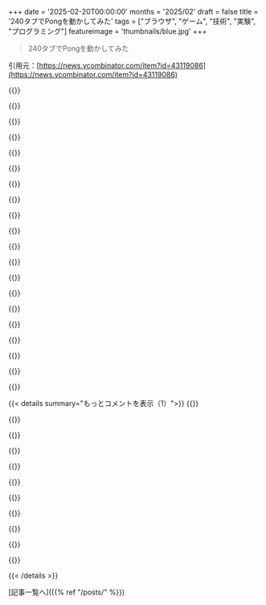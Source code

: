 +++
date = '2025-02-20T00:00:00'
months = '2025/02'
draft = false
title = '240タブでPongを動かしてみた'
tags = ["ブラウザ", "ゲーム", "技術", "実験", "プログラミング"]
featureimage = 'thumbnails/blue.jpg'
+++

> 240タブでPongを動かしてみた

引用元：[https://news.ycombinator.com/item?id=43119086](https://news.ycombinator.com/item?id=43119086)

{{<matomeQuote body="あ、こんにちは！これ作ったんだ！HNの人たちにウケるかなって思ってさ。質問があれば何でも聞いてね！いくつか考えてることもあるよ：<br>・アニメーション使ったらどうなるか興味あるな（Firefoxはアニメーションfaviconサポートしてるし）。将来のボールの位置を予測して、アニメーションSVG作ればもっと滑らかな動きになるかも。<br>・友達がオフラインで教えてくれたんだけど、canvasのラスタライズはGPU上で行われるから、アニメーションのカクつきの印象が間違ってたかもしれない。<br>・Chromeはfaviconの更新を1秒4回に制限してるかもしれないけど、色々な更新方法があるから見落としてるかもしれない。" userName="eieio" createdAt="2025-02-20T22:48:39" color="#785bff">}}

{{<matomeQuote body="リダイレクションするにしても、君の作品大好きだよ！こういう技術的なパフォーマンスアートは見るのも作るのも楽しいよね。もしかしたら、それが僕がジャグリングをする理由でもあるかも。「もっと難しい方法があるはず！」ってね。" userName="uranium" createdAt="2025-02-21T00:34:44" color="#38d3d3">}}

{{<matomeQuote body="君のポンゲームはどれ？見てみたいな。" userName="eieio" createdAt="2025-02-21T02:47:00" color="">}}

{{<matomeQuote body="俺も興味あったけど、これかもしれない。<br>https://news.ycombinator.com/item?id=19155205" userName="WastedCucumber" createdAt="2025-02-21T07:50:25" color="">}}

{{<matomeQuote body="＞友達がオフラインで言ってたのは、canvasのラスタライズは大抵GPU上で行われるから、アニメーションのカクつきの印象が間違ってたかもしれないって言ってたけど、解決したの？いいリソースはJake Gordonのブログだよ。彼はダブルバッファリング方式のキャンバスゲームループを使ってる。<br>https://jakesgordon.com/writing/javascript-pong/part1/" userName="dataviz1000" createdAt="2025-02-20T23:16:59" color="">}}

{{<matomeQuote body="ごめん、特にタブバーに移動する四角形のカクつきについて話してるんだ。効率が悪かったからfaviconを何度も更新してたけど、なぜカクつくのか理解してなかった。faviconの処理は別スレッドで行われると思ってたから、前面でアニメーションしても影響を受けないと思ってたんだ。友達が言ってたのは、俺はCPUではなくGPUに制約されてたってことだ。" userName="eieio" createdAt="2025-02-21T15:49:53" color="">}}

{{<matomeQuote body="素晴らしい！君の出力速度は本当にすごいね！この作品や、グローバルキャップロック、バッドアップルのregex、UUIDなど、1百万のチェックボックス以降の多くのことに感心してるよ。君の努力に驚いてる。" userName="adamgordonbell" createdAt="2025-02-21T02:42:40" color="#45d325">}}

{{<matomeQuote body="あ、アダムありがとう！ここで会えるのが楽しいね！" userName="eieio" createdAt="2025-02-21T16:17:35" color="">}}

{{<matomeQuote body="今度はブラウザタブでDoomを見たいな。" userName="OneLeggedCat" createdAt="2025-02-21T03:37:00" color="">}}

{{<matomeQuote body="Nolenの最近のRecurseでのトークに参加したんだけど、こういうクールで面白い一発ネタのゲームは本当に楽しいよね。昔のインターネットを思い出すな、ただ遊ぶために作られてた時代。昨夜もNolenが投稿してるものからインスパイアを受けて、ページのソースコードを表示する非常に面白いクワインを作ったんだ。手間はないけど、こういうふうに面白いものを作っている人たちがいることが嬉しい。みんなにとって物事を面白くしてくれるね。<br>そのクワインの作品はこちらだよ、笑いたい人はどうぞ。<br>https://github.com/notactuallytreyanastasio/blog/blob/main/l..." userName="rhgraysonii" createdAt="2025-02-20T22:41:39" color="#ff5733">}}

{{<matomeQuote body="Nolenの作品は最高だね！昔のインターネットを思い出させる単目的なアプリやサイトが特にいい感じ。" userName="smithcoin" createdAt="2025-02-20T22:31:21" color="#785bff">}}

{{<matomeQuote body="Matthew Rayfieldがタブのファビコンの代わりにURLバーを使った探求も面白いよ。リンクはコチラ：<https://www.youtube.com/watch?v=q7GtCLwTmV4>" userName="dejawu" createdAt="2025-02-21T06:11:26" color="">}}

{{<matomeQuote body="Mattの作品からすごく刺激を受けてる！今回のプロジェクトを進める中で、彼のURLのアイデアを思い出すのが楽しかった。" userName="eieio" createdAt="2025-02-21T15:44:27" color="#ff5c5c">}}

{{<matomeQuote body="思い出したのが：>“Show HN: びっくりするような実験を見たから、シンプルなバージョンを作ったよ” (2023年11月25日) <https://news.ycombinator.com/item?id=38413660><br>*>“Three.jsとlocalStorageで複数のウィンドウに3Dシーンを同期させる” (2023年11月27日) <https://news.ycombinator.com/item?id=38437773>" userName="kvemkon" createdAt="2025-02-21T14:38:07" color="">}}

{{<matomeQuote body="Firefoxのタブの幅について。ブラウザの検査ツールで最小タブ幅のスタイルを見つけて、userChrome.cssに追加できるよ。タブ幅についてのガイドもあるみたいだけど、ちょっとズルかもね。" userName="capitainenemo" createdAt="2025-02-22T22:04:48" color="">}}

{{<matomeQuote body="次はDoomが来ると言っておくよ。" userName="LonelyWolfe" createdAt="2025-02-20T22:39:52" color="">}}

{{<matomeQuote body="Doomは結構厄介なんだよね。タブの更新頻度が4FPSに制限されるから、画面の大部分が更新されるとなると、プロセスが重くなるんだよ。オフスクリーンキャンバスのことは知らなかったけど、これが役立つかも。" userName="eieio" createdAt="2025-02-20T22:50:09" color="">}}

{{<matomeQuote body="確かにDoomは計算機や妊娠検査薬、ミリングマシン、タッチバー、PDFドキュメントでも厄介なんだ。でもそれが逆に楽しさでもある！Doomを4FPSでプレイするのも、やったことがあればなんとかなるだろうな！" userName="graypegg" createdAt="2025-02-21T15:40:24" color="">}}

{{<matomeQuote body="NolenはiPhotoでもDoomをやってたと思うけど、そういうのが好きならいいかも。" userName="rhgraysonii" createdAt="2025-02-20T22:42:23" color="">}}

{{<matomeQuote body="まさに不思議で楽しげ。A+の努力だね！" userName="luma" createdAt="2025-02-20T21:31:39" color="#ff33a1">}}

{{< details summary="もっとコメントを表示（1）">}}
{{<matomeQuote body="Ok GoがGoogle Chromeとコラボしたミュージックビデオがあって、ブラウザウィンドウとダンサーの同期や万華鏡みたいな効果が素晴らしかったのを思い出したわ。" userName="wedocharlie" createdAt="2025-02-20T21:30:10" color="">}}

{{<matomeQuote body="＞ここがその動画だよ：”https://www.youtube.com/watch?v=ISL1GfXwr-o”" userName="wedocharlie" createdAt="2025-02-20T21:31:48" color="">}}

{{<matomeQuote body="昔、Chromeの実験でArcade Fireを知ったんだ。" userName="Rendello" createdAt="2025-02-20T22:33:38" color="">}}

{{<matomeQuote body="Doomの移植の話。" userName="sho_hn" createdAt="2025-02-20T23:03:15" color="">}}

{{<matomeQuote body="Chromeがこんなに変更できるのはすごいね。このやつはwebsockets使ってるみたいだけど、タブ間通信の拡張機能も使えるよ。" userName="ge96" createdAt="2025-02-20T22:13:25" color="#ff5733">}}

{{<matomeQuote body="それともweb storage APIを使う手もあるよ。" userName="remram" createdAt="2025-02-20T23:32:41" color="">}}

{{<matomeQuote body="それでストレージの変更をリスニングするってことでしょ？" userName="ashu1461" createdAt="2025-02-21T03:55:36" color="">}}

{{<matomeQuote body="いつもながら感心するわ。" userName="fitsumbelay" createdAt="2025-02-21T06:57:53" color="">}}

{{<matomeQuote body="＞お約束だね：”https://imgur.com/a/FcYpGz1”" userName="qingcharles" createdAt="2025-02-20T22:38:56" color="">}}

{{<matomeQuote body="チェックボックスがタブになってるね。しっかりピクセルを取れる場所を見つけ続けてるよ。" userName="aqueueaqueue" createdAt="2025-02-21T00:03:20" color="">}}

{{<matomeQuote body="これはまさにHNが見せるために作られたものだね。素晴らしい仕事だと思うよ！" userName="nektro" createdAt="2025-02-21T05:32:29" color="#785bff">}}


{{< /details >}}


[記事一覧へ]({{% ref "/posts/" %}})
